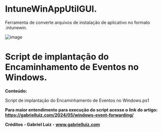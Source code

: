 # IntuneWinAppUtilGUI.
Ferramenta de converte arquivos de instalação de aplicativo no formato .intunewin.

![image](https://github.com/user-attachments/assets/373ae7f2-6a07-4e2d-90f5-aec8c01c2221)


# Script de implantação do Encaminhamento de Eventos no Windows.

**Conteúdo:**

Script de implantação do Encaminhamento de Eventos no Windows.ps1

**Para maior entendimento para execução do script acesse o link do artigo: https://gabrielluiz.com/2024/05/windows-event-forwarding/**

**Créditos - Gabriel Luiz - www.gabrielluiz.com**
